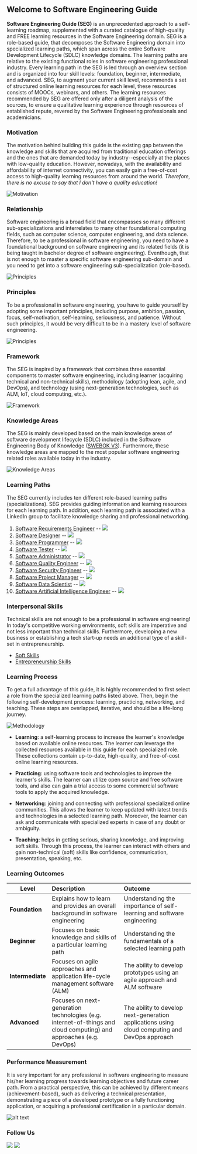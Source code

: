 ## Welcome to Software Engineering Guide

**Software Engineering Guide (SEG)** is an unprecedented approach to a self-learning roadmap, supplemented with a curated catalogue of high-quality and FREE learning resources in the Software Engineering domain. SEG is a role-based guide, that decomposes the Software Engineering domain into specialized learning paths, which span across the entire Software Development Lifecycle (SDLC) knowledge domains. The learning paths are relative to the existing functional roles in software engineering professional industry. Every learning path in the SEG is led through an overview section and is organized into four skill levels: foundation, beginner, intermediate, and advanced. SEG, to augment your current skill level, recommends a set of structured online learning resources for each level, these resources consists of MOOCs, webinars, and others. The learning resources recommended by SEG are offered only after a diligent analysis of the sources, to ensure a qualitative learning experience through resources of established repute, revered by the Software Engineering professionals and academicians.

### Motivation

The motivation behind building this guide is the existing gap between the knowledge and skills that are acquired from traditional education offerings and the ones that are demanded today by industry--especially at the places with low-quality education. However, nowadays, with the availability and affordability of internet connectivity, you can easily gain a free-of-cost access to high-quality learning resources from around the world. *Therefore, there is no excuse to say that I don't have a quality education!*

![](Slide2.JPG "Motivation")

### Relationship

Software engineering is a broad field that encompasses so many different sub-specializations and interrelates to many other foundational computing fields, such as computer science, computer engineering, and data science. Therefore, to be a professional in software engineering, you need to have a foundational background on software engineering and its related fields (it is being taught in bachelor degree of software engineering). Eventhough, that is not enough to master a specific software engineering sub-domain and you need to get into a software engineering sub-specialization (role-based).    

![](Slide4.JPG "Principles") 

### Principles

To be a professional in software engineering, you have to guide yourself by adopting some important principles, including purpose, ambition, passion, focus, self-motivation, self-learning, seriousness, and patience. Without such principles, it would be very difficult to be in a mastery level of software engineering.

![](Slide5.JPG "Principles") 

### Framework

The SEG is inspired by a framework that combines three essential components to master software engineering, including learner (acquiring technical and non-technical skills), methodology (adopting lean, agile, and DevOps), and technology (using next-generation technologies, such as ALM, IoT, cloud computing, etc.).

![](Slide7.JPG "Framework") 

### Knowledge Areas

The SEG is mainly developed based on the main knowledge areas of software development lifecycle (SDLC) included in the Software Engineering Body of Knowledge ([SWEBOK V3](https://www.computer.org/web/swebok/v3)). Furthermore, these knowledge areas are mapped to the most popular software engineering related roles available today in the industry.

![](Slide8.JPG "Knowledge Areas") 

### Learning Paths

The SEG currently includes ten different role-based learning paths (specializations). SEG provides guiding information and learning resources for each learning path. In addition, each learning path is associated with a LinkedIn group to facilitate knowledge sharing and professional networking.

1. [Software Requirements Engineer](swr.md) -- [![](linkedin_small.png)](https://www.linkedin.com/groups/10326019)
2. [Software Designer](swd.md) -- [![](linkedin_small.png)](https://www.linkedin.com/groups/10322891)
3. [Software Programmer](swc.md) -- [![](linkedin_small.png)](https://www.linkedin.com/groups/10324839)
4. [Software Tester](swt.md) -- [![](linkedin_small.png)](https://www.linkedin.com/groups/10324870)
5. [Software Administrator](swm.md) -- [![](linkedin_small.png)](https://www.linkedin.com/groups/10322892)
6. [Software Quality Engineer](swq.md) -- [![](linkedin_small.png)](https://www.linkedin.com/groups/10332028)
7. [Software Security Engineer](sws.md) -- [![](linkedin_small.png)](https://www.linkedin.com/groups/10325821)
8. [Software Project Manager](swem.md) -- [![](linkedin_small.png)](https://www.linkedin.com/groups/10325814)
9. [Software Data Scientist](swds.md) -- [![](linkedin_small.png)](https://www.linkedin.com/groups/10324852)
10. [Software Artificial Intelligence Engineer](sai.md) -- [![](linkedin_small.png)](https://www.linkedin.com/groups/13587405)

### Interpersonal Skills

Technical skills are not enough to be a professional in software engineering! In today's competitive working environments, soft skills are imperative and not less important than technical skills. Furthermore, developing a new business or establishing a tech start-up needs an additional type of a skill-set in entrepreneurship.

- [Soft Skills](ss.md)
- [Entrepreneurship Skills](es.md)

### Learning Process

To get a full advantage of this guide, it is highly recommended to first select a role from the specialized learning paths listed above. Then, begin the following self-development process: learning, practicing, networking, and teaching. These steps are overlapped, iterative, and should be a life-long journey.

![](Slide9.JPG "Methodology") 

- **Learning**: a self-learning process to increase the learner's knowledge based on available online resources. The learner can leverage the collected resources available in this guide for each specialized role. These collections contain up-to-date, high-quality, and free-of-cost online learning resources.

- **Practicing**: using software tools and technologies to improve the learner's skills. The learner can utilize open source and free software tools, and also can gain a trial access to some commercial software tools to apply the acquired knowledge.

- **Networking**: joining and connecting with professional specialized online communities. This allows the learner to keep updated with latest trends and technologies in a selected learning path. Moreover, the learner can ask and communicate with specialized experts in case of any doubt or ambiguity.

- **Teaching**: helps in getting serious, sharing knowledge, and improving soft skills. Through this process, the learner can interact with others and gain non-technical (soft) skills like confidence, communication, presentation, speaking, etc.

### Learning Outcomes

| Level        | Description           | Outcome  |
| ------------- |:-------------| :-----|
| **Foundation**     | Explains how to learn and provides an overall background in software engineering | Understanding the importance of self-learning and software engineering|
| **Beginner**     | Focuses on basic knowledge and skills of a particular learning path | Understanding the fundamentals of a selected learning path |
| **Intermediate** | Focuses on agile approaches and application life-cycle management software (ALM) | The ability to develop prototypes using an agile approach and ALM software |
| **Advanced** | Focuses on next-generation technologies (e.g. internet-of-things and cloud computing) and approaches (e.g. DevOps)      |    The ability to develop next-generation applications using cloud computing and DevOps approach |

### Performance Measurement

It is very important for any professional in software engineering to measure his/her learning progress towards learning objectives and future career path. From a practical perspective, this can be achieved by different means (achievement-based), such as delivering a technical presentation, demonstrating a piece of a developed prototype or a fully functioning application, or acquiring a professional certification in a particular domain.

![alt text](Slide12.JPG "Performance Measurement") 

### Follow Us

[![](twitter.png)](https://twitter.com/SWE_Guide) [![](linkedin.png)](https://www.linkedin.com/groups/10323987)


